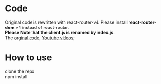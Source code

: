 # Code
Original code is rewritten with react-router-v4. Please install **react-router-dom** v4 instead of react-router.         
**Please Note that the client.js is renamed by index.js**.     
The [orginal code](learncodeacademy/react-js-tutorials),
[Youtube videos](https://www.youtube.com/watch?v=XVdwq8W2ZsM&index=8&list=PLoYCgNOIyGABj2GQSlDRjgvXtqfDxKm5b);
# How to use
clone the repo       
npm install
